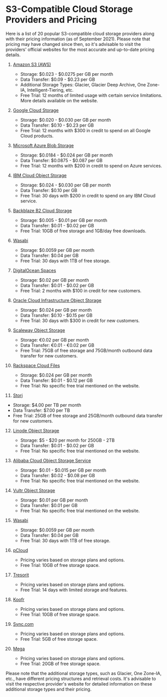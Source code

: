 # S3-Compatible Cloud Storage Providers and Pricing

Here is a list of 20 popular S3-compatible cloud storage providers along with their pricing information (as of September 2021). Please note that pricing may have changed since then, so it's advisable to visit the providers' official websites for the most accurate and up-to-date pricing details.

1. [Amazon S3 (AWS)](./aws)
   - Storage: $0.023 - $0.0275 per GB per month
   - Data Transfer: $0.09 - $0.23 per GB
   - Additional Storage Types: Glacier, Glacier Deep Archive, One Zone-IA, Intelligent-Tiering, etc.
   - Free Trial: 12 months of limited usage with certain service limitations. More details available on the website.

2. [Google Cloud Storage](https://cloud.google.com/storage)
   - Storage: $0.020 - $0.030 per GB per month
   - Data Transfer: $0.10 - $0.23 per GB
   - Free Trial: 12 months with $300 in credit to spend on all Google Cloud products.

3. [Microsoft Azure Blob Storage](https://azure.microsoft.com/en-us/services/storage/blobs)
   - Storage: $0.0184 - $0.024 per GB per month
   - Data Transfer: $0.0875 - $0.087 per GB
   - Free Trial: 12 months with $200 in credit to spend on Azure services.

4. [IBM Cloud Object Storage](https://www.ibm.com/cloud/object-storage)
   - Storage: $0.024 - $0.030 per GB per month
   - Data Transfer: $0.10 per GB
   - Free Trial: 30 days with $200 in credit to spend on any IBM Cloud service.

5. [Backblaze B2 Cloud Storage](https://www.backblaze.com/b2/cloud-storage.html)
   - Storage: $0.005 - $0.01 per GB per month
   - Data Transfer: $0.01 - $0.02 per GB
   - Free Trial: 10GB of free storage and 1GB/day free downloads.

6. [Wasabi](https://wasabi.com)
   - Storage: $0.0059 per GB per month
   - Data Transfer: $0.04 per GB
   - Free Trial: 30 days with 1TB of free storage.

7. [DigitalOcean Spaces](https://www.digitalocean.com/products/spaces)
   - Storage: $0.02 per GB per month
   - Data Transfer: $0.01 - $0.02 per GB
   - Free Trial: 2 months with $100 in credit for new customers.

8. [Oracle Cloud Infrastructure Object Storage](https://cloud.oracle.com/object-storage)
   - Storage: $0.024 per GB per month
   - Data Transfer: $0.10 - $0.15 per GB
   - Free Trial: 30 days with $300 in credit for new customers.

9. [Scaleway Object Storage](https://www.scaleway.com/en/object-storage)
   - Storage: €0.02 per GB per month
   - Data Transfer: €0.01 - €0.02 per GB
   - Free Trial: 75GB of free storage and 75GB/month outbound data transfer for new customers.

10. [Rackspace Cloud Files](https://www.rackspace.com/cloud/files)
    - Storage: $0.024 per GB per month
    - Data Transfer: $0.01 - $0.12 per GB
    - Free Trial: No specific free trial mentioned on the website.

11. [Storj](https://www.storj.io/)
   - Storage: $4.00 per TB per month
   - Data Transfer: $7.00 per TB
   - Free Trial: 25GB of free storage and 25GB/month outbound data transfer for new customers.

12. [Linode Object Storage](https://www.linode.com/products/object-storage)
    - Storage: $5 - $20 per month for 250GB - 2TB
    - Data Transfer: $0.01 - $0.02 per GB
    - Free Trial: No specific free trial mentioned on the website.

13. [Alibaba Cloud Object Storage Service](https://www.alibabacloud.com/product/oss)
    - Storage: $0.01 - $0.015 per GB per month
    - Data Transfer: $0.02 - $0.08 per GB
    - Free Trial: No specific free trial mentioned on the website.

14. [Vultr Object Storage](https://www.vultr.com/products/object-storage)
    - Storage: $0.01 per GB per month
    - Data Transfer: $0.01 per GB
    - Free Trial: No specific free trial mentioned on the website.

15. [Wasabi](https://wasabi.com)
    - Storage: $0.0059 per GB per month
    - Data Transfer: $0.04 per GB
    - Free Trial: 30 days with 1TB of free storage.

16. [pCloud](https://www.pcloud.com/cloud-storage)
    - Pricing varies based on storage plans and options.
    - Free Trial: 10GB of free storage space.

17. [Tresorit](https://tresorit.com/business/cloud-storage)
    - Pricing varies based on storage plans and options.
    - Free Trial: 14 days with limited storage and features.

18. [Koofr](https://koofr.eu)
    - Pricing varies based on storage plans and options.
    - Free Trial: 10GB of free storage space.

19. [Sync.com](https://www.sync.com)
    - Pricing varies based on storage plans and options.
    - Free Trial: 5GB of free storage space.

20. [Mega](https://mega.nz)
    - Pricing varies based on storage plans and options.
    - Free Trial: 20GB of free storage space.

Please note that the additional storage types, such as Glacier, One Zone-IA, etc., have different pricing structures and retrieval costs. It's advisable to visit the respective provider's website for detailed information on these additional storage types and their pricing.
